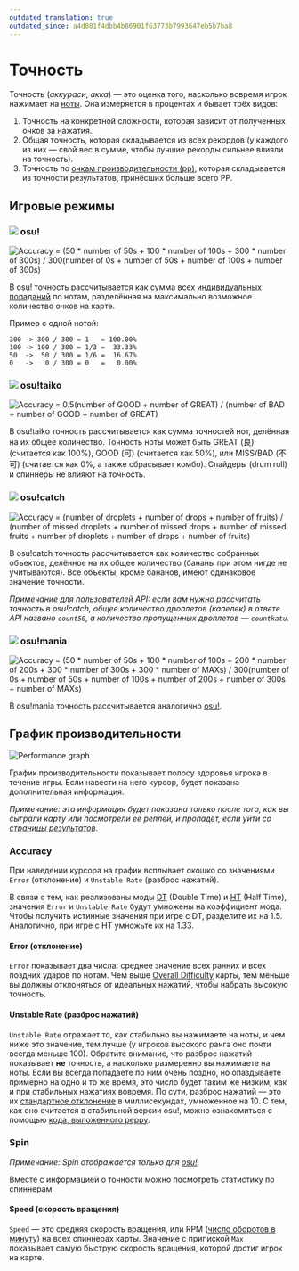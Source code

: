 ```yaml
---
outdated_translation: true
outdated_since: a4d801f4dbb4b86901f63773b7993647eb5b7ba8
---
```


# Точность

Точность (*аккураси*, *акка*) — это оценка того, насколько вовремя игрок нажимает на [ноты](/wiki/Gameplay/Hit_object). Она измеряется в процентах и бывает трёх видов:

1. Точность на конкретной сложности, которая зависит от полученных очков за нажатия.
2. Общая точность, которая складывается из всех рекордов (у каждого из них — свой вес в сумме, чтобы лучшие рекорды сильнее влияли на точность).
3. Точность по [очкам производительности (pp)](/wiki/Performance_points), которая складывается из точности результатов, принёсших больше всего PP.

## Игровые режимы

### ![](/wiki/shared/mode/osu.png) osu!

![Accuracy = (50 \* number of 50s + 100 \* number of 100s + 300 \* number of 300s) / 300(number of 0s + number of 50s + number of 100s + number of 300s)](img/accuracy_osu.png "Формула расчёта точности для osu!")

В osu! точность рассчитывается как сумма всех [индивидуальных попаданий](/wiki/Gameplay/Judgement) по нотам, разделённая на максимально возможное количество очков на карте. 

Пример с одной нотой:

```
300 -> 300 / 300 = 1   = 100.00%
100 -> 100 / 300 = 1/3 =  33.33%
50  ->  50 / 300 = 1/6 =  16.67%
0   ->   0 / 300 = 0   =   0.00%
```

### ![](/wiki/shared/mode/taiko.png) osu!taiko

![Accuracy = 0.5(number of GOOD + number of GREAT) / (number of BAD + number of GOOD + number of GREAT)](img/accuracy_taiko.png "Формула расчёта точности для osu!taiko")

В osu!taiko точность рассчитывается как сумма точностей нот, делённая на их общее количество. Точность ноты может быть GREAT (良) (cчитается как 100%), GOOD (可) (cчитается как 50%), или MISS/BAD (不可) (считается как 0%, а также сбрасывает комбо). Слайдеры (drum roll) и спиннеры не влияют на точность.

### ![](/wiki/shared/mode/catch.png) osu!catch

![Accuracy = (number of droplets + number of drops + number of fruits) / (number of missed droplets + number of missed drops + number of missed fruits + number of droplets + number of drops + number of fruits)](img/accuracy_catch.png "Формула расчёта точности для osu!catch")

В osu!catch точность рассчитывается как количество собранных объектов, делённое на их общее количество (бананы при этом нигде не учитываются). Все объекты, кроме бананов, имеют одинаковое значение точности.

*Примечание для пользователей API: если вам нужно рассчитать точность в osu!catch, общее количество дроплетов (капелек) в ответе API названо `count50`, а количество пропущенных дроплетов — `countkatu`.*

### ![](/wiki/shared/mode/mania.png) osu!mania

![Accuracy = (50 \* number of 50s + 100 \* number of 100s + 200 \* number of 200s + 300 \* number of 300s + 300 \* number of MAXs) / 300(number of 0s + number of 50s + number of 100s + number of 200s + number of 300s + number of MAXs)](img/accuracy_mania.png "Формула расчёта точности для osu!mania")

В osu!mania точность рассчитывается аналогично [osu!](#osu!).

## График производительности

![Performance graph](img/performance_graph.png "График производительности")

График производительности показывает полосу здоровья игрока в течение игры. Если навести на него курсор, будет показана дополнительная информация.

*Примечание: эта информация будет показана только после того, как вы сыграли карту или посмотрели её реплей, и пропадёт, если уйти со [страницы результатов](/wiki/Client/Interface#экран-результатов).*

### Accuracy

При наведении курсора на график всплывает окошко со значениями `Error` (отклонение) и `Unstable Rate` (разброс нажатий).

В связи с тем, как реализованы моды [DT](/wiki/Gameplay/Game_modifier/Double_Time) (Double Time) и [HT](/wiki/Gameplay/Game_modifier/Half_Time) (Half Time), значения `Error` и `Unstable Rate` будут умножены на коэффициент мода. Чтобы получить истинные значения при игре с DT, разделите их на 1.5. Аналогично, при игре с HT умножьте их на 1.33.

#### Error (отклонение)

`Error` показывает два числа: среднее значение всех ранних и всех поздних ударов по нотам. Чем выше [Overall Difficulty](/wiki/Beatmap/Overall_difficulty) карты, тем меньше вы должны отклоняться от идеальных нажатий, чтобы набрать высокую точность.

#### Unstable Rate (разброс нажатий)

`Unstable Rate` отражает то, как стабильно вы нажимаете на ноты, и чем ниже это значение, тем лучше (у игроков высокого ранга оно почти всегда меньше 100). Обратите внимание, что разброс нажатий показывает **не** точность, а насколько размеренно вы нажимаете на ноты. Если вы всегда попадаете по ним очень поздно, но опаздываете примерно на одно и то же время, это число будет таким же низким, как и при стабильных нажатиях вовремя. По сути, разброс нажатий — это их [стандартное отклонение](https://ru.wikipedia.org/wiki/Среднеквадратическое_отклонение) в миллисекундах, умноженное на 10. С тем, как оно считается в стабильной версии osu!, можно ознакомиться с помощью [кода, выложенного peppy](https://gist.github.com/peppy/3a11cb58c856b6af7c1916422f668899).

### Spin

*Примечание: Spin отображается только для [osu!](/wiki/Game_mode/osu!).*

Вместе с информацией о точности можно посмотреть статистику по спиннерам.

#### Speed (скорость вращения)

`Speed` — это средняя скорость вращения, или RPM ([число оборотов в минуту](https://ru.wikipedia.org/wiki/Оборот_в_минуту)) на всех спиннерах карты. Значение с припиской `Max` показывает самую быструю скорость вращения, которой достиг игрок на карте.
